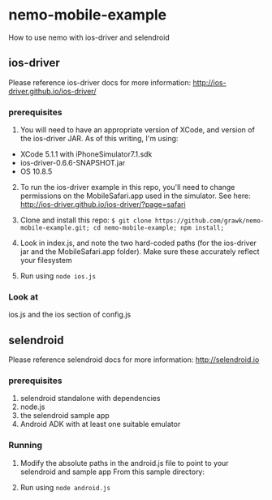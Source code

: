 # nemo-mobile-example

How to use nemo with ios-driver and selendroid

## ios-driver

Please reference ios-driver docs for more information: http://ios-driver.github.io/ios-driver/

### prerequisites

1. You will need to have an appropriate version of XCode, and version of the ios-driver JAR. As of this writing, I'm using:
  * XCode 5.1.1 with iPhoneSimulator7.1.sdk
  * ios-driver-0.6.6-SNAPSHOT.jar
  * OS 10.8.5

2. To run the ios-driver example in this repo, you'll need to change permissions on the MobileSafari.app used in the simulator. See here: http://ios-driver.github.io/ios-driver/?page=safari

3. Clone and install this repo: `$ git clone https://github.com/grawk/nemo-mobile-example.git; cd nemo-mobile-example; npm install;`

4. Look in index.js, and note the two hard-coded paths (for the ios-driver jar and the MobileSafari.app folder). Make sure these accurately reflect your filesystem

4. Run using `node ios.js`

### Look at

ios.js and the ios section of config.js

## selendroid

Please reference selendroid docs for more information: http://selendroid.io

### prerequisites

1. selendroid standalone with dependencies
2. node.js
3. the selendroid sample app
4. Android ADK with at least one suitable emulator

### Running

1. Modify the absolute paths in the android.js file to point to your selendroid and sample app
From this sample directory:

2. Run using `node android.js`